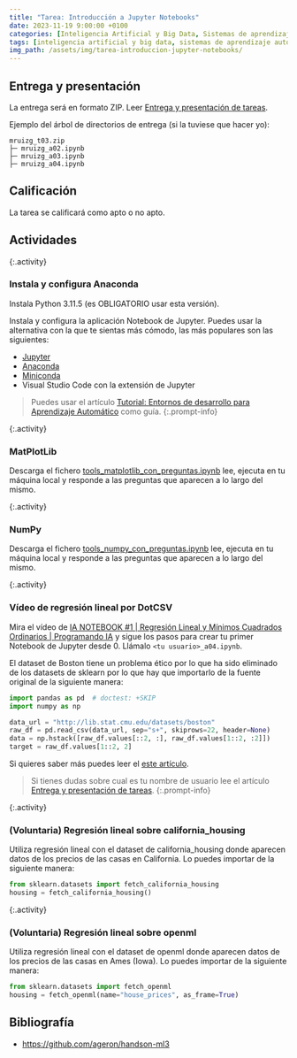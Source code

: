 ```yaml
---
title: "Tarea: Introducción a Jupyter Notebooks"
date: 2023-11-19 9:00:00 +0100
categories: [Inteligencia Artificial y Big Data, Sistemas de aprendizaje automático]
tags: [inteligencia artificial y big data, sistemas de aprendizaje automático]
img_path: /assets/img/tarea-introduccion-jupyter-notebooks/
---
```


## Entrega y presentación

La entrega será en formato ZIP. Leer [Entrega y presentación de tareas](/posts/entrega-presentacion-tareas/). 

Ejemplo del árbol de directorios de entrega (si la tuviese que hacer yo):

```plaintext
mruizg_t03.zip
├─ mruizg_a02.ipynb
├─ mruizg_a03.ipynb
├─ mruizg_a04.ipynb
```

## Calificación

La tarea se calificará como apto o no apto.

## Actividades

{:.activity}
### Instala y configura Anaconda

Instala Python 3.11.5 (es OBLIGATORIO usar esta versión).

Instala y configura la aplicación Notebook de Jupyter. Puedes usar la alternativa con la que te sientas más cómodo, las más populares son las siguientes:

- [Jupyter](https://jupyter.org/install)
- [Anaconda](https://docs.anaconda.com/free/anaconda/install/index.html)
- [Miniconda](https://docs.conda.io/projects/miniconda/en/latest/miniconda-install.html)
- Visual Studio Code con la extensión de Jupyter

> Puedes usar el artículo [Tutorial: Entornos de desarrollo para Aprendizaje Automático](/posts/tutorial-anaconda) como guía.
{:.prompt-info}

{:.activity}
### MatPlotLib

Descarga el fichero [tools_matplotlib_con_preguntas.ipynb](/assets/img/tarea-introduccion-jupyter-notebooks/tools_matplotlib_con_preguntas.ipynb) lee, ejecuta en tu máquina local y responde a las preguntas que aparecen a lo largo del mismo.

{:.activity}
### NumPy

Descarga el fichero [tools_numpy_con_preguntas.ipynb](/assets/img/tarea-introduccion-jupyter-notebooks/tools_numpy_con_preguntas.ipynb) lee, ejecuta en tu máquina local y responde a las preguntas que aparecen a lo largo del mismo.

{:.activity}
### Vídeo de regresión lineal por DotCSV

Mira el vídeo de [IA NOTEBOOK #1 \| Regresión Lineal y Mínimos Cuadrados Ordinarios \| Programando IA](https://youtu.be/w2RJ1D6kz-o?si=7jfMNFJbUnxW3Z2e) y sigue los pasos para crear tu primer Notebook de Jupyter desde 0. Llámalo `<tu usuario>_a04.ipynb`.

El dataset de Boston tiene un problema ético por lo que ha sido eliminado de los datasets de sklearn por lo que hay que importarlo de la fuente original de la siguiente manera:

```python
import pandas as pd  # doctest: +SKIP
import numpy as np

data_url = "http://lib.stat.cmu.edu/datasets/boston"
raw_df = pd.read_csv(data_url, sep="s+", skiprows=22, header=None)
data = np.hstack([raw_df.values[::2, :], raw_df.values[1::2, :2]])
target = raw_df.values[1::2, 2]
```

Si quieres saber más puedes leer el [este artículo](https://scikit-learn.org/1.0/modules/generated/sklearn.datasets.load_boston.html).

> Si tienes dudas sobre cual es tu nombre de usuario lee el artículo [Entrega y presentación de tareas](/posts/entrega-presentacion-tareas/).
{:.prompt-info}

{:.activity}
### (Voluntaria) Regresión lineal sobre california_housing

Utiliza regresión lineal con el dataset de california_housing donde aparecen datos de los precios de las casas en California. Lo puedes importar de la siguiente manera:

```python
from sklearn.datasets import fetch_california_housing
housing = fetch_california_housing()
```

{:.activity}
### (Voluntaria) Regresión lineal sobre openml

Utiliza regresión lineal con el dataset de openml donde aparecen datos de los precios de las casas en Ames (Iowa). Lo puedes importar de la siguiente manera:

```python
from sklearn.datasets import fetch_openml
housing = fetch_openml(name="house_prices", as_frame=True)
```

## Bibliografía

- <https://github.com/ageron/handson-ml3>
